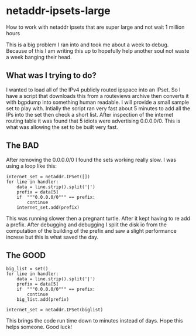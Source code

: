 # netaddr-ipsets-large
How to work with netaddr ipsets that are super large and not wait 1 million hours

This is a big problem I ran into and took me about a week to debug. Because of this I am writing this up to hopefully help another soul not waste a week banging their head.

## What was I trying to do?
I wanted to load all of the IPv4 publicly routed ipspace into an IPset. So I have a script that downloads this from a routeviews archive then converts it with bgpdump into something human readable. I will provide a small sample set to play with. Intially the script ran very fast about 5 minutes to add all the IPs into the set then check a short list. After inspection of the internet routing table it was found that 5 idiots were advertising 0.0.0.0/0. This is what was allowing the set to be built very fast.

## The BAD
After removing the 0.0.0.0/0 I found the sets working really slow. I was using a loop like this:
```
internet_set = netaddr.IPSet([])
for line in handler:
    data = line.strip().split('|')
    prefix = data[5]
    if  """0.0.0.0/0""" == prefix:
        continue
    internet_set.add(prefix)
```
This was running slower then a pregnant turtle. After it kept having to re add a prefix. After debugging and debugging I split the disk io from the computation of the building of the prefix and saw a slight performance increse but this is what saved the day.

## The GOOD

```
big_list = set()
for line in handler:
    data = line.strip().split('|')
    prefix = data[5]
    if  """0.0.0.0/0""" == prefix:
        continue
    big_list.add(prefix)
    
internet_set = netaddr.IPSet(biglist)
```

This brings the code run time down to minutes instead of days. Hope this helps someone. Good luck!
